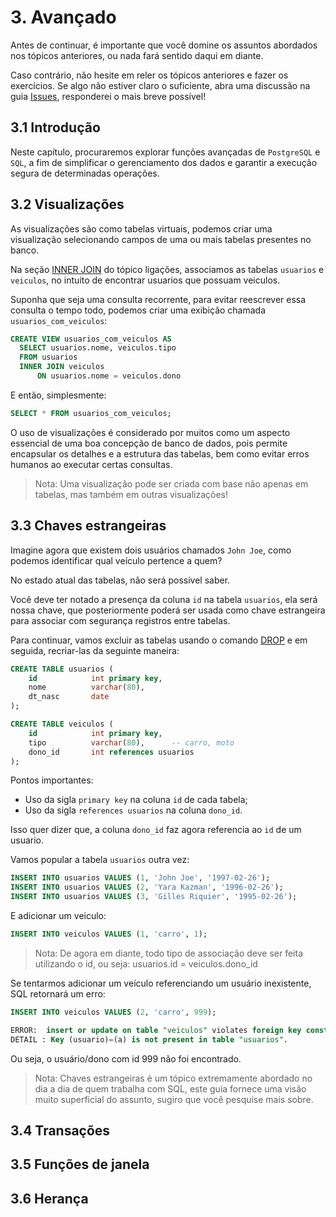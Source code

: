 # 3. Avançado
Antes de continuar, é importante que você domine os assuntos abordados nos tópicos anteriores, ou nada fará sentido daqui em diante.

Caso contrário, não hesite em reler os tópicos anteriores e fazer os exercícios. Se algo não estiver claro o suficiente, abra uma discussão na guia [Issues](https://github.com/GugahBrz/postgresql-ptbr/issues), responderei o mais breve possível!

## 3.1 Introdução
Neste capítulo, procuraremos explorar funções avançadas de ```PostgreSQL``` e ```SQL```, a fim de simplificar o gerenciamento dos dados e garantir a execução segura de determinadas operações.

## 3.2 Visualizações
As visualizações são como tabelas virtuais, podemos criar uma visualização selecionando campos de uma ou mais tabelas presentes no banco.

Na seção [INNER JOIN](https://github.com/GugahBrz/postgresql-ptbr/tree/master/parte-2#inner-join) do tópico ligações, associamos as tabelas ```usuarios``` e ```veiculos```, no intuito de encontrar usuarios que possuam veiculos.

Suponha que seja uma consulta recorrente, para evitar reescrever essa consulta o tempo todo, podemos criar uma exibição chamada ```usuarios_com_veiculos```:
```SQL
CREATE VIEW usuarios_com_veiculos AS
  SELECT usuarios.nome, veiculos.tipo
  FROM usuarios
  INNER JOIN veiculos
      ON usuarios.nome = veiculos.dono
```

E então, simplesmente:
```SQL
SELECT * FROM usuarios_com_veiculos;
```
O uso de visualizações é considerado por muitos como um aspecto essencial de uma boa concepção de banco de dados, pois permite encapsular os detalhes e a estrutura das tabelas, bem como evitar erros humanos ao executar certas consultas.

> Nota: Uma visualização pode ser criada com base não apenas em tabelas, mas também em outras visualizações!

## 3.3 Chaves estrangeiras
Imagine agora que existem dois usuários chamados ```John Joe```, como podemos identificar qual veículo pertence a quem?

No estado atual das tabelas, não será possível saber.

Você deve ter notado a presença da coluna ```id``` na tabela ```usuarios```, ela será nossa chave, que posteriormente poderá ser usada como chave estrangeira para associar com segurança registros entre tabelas.

Para continuar, vamos excluir as tabelas usando o comando [DROP](https://github.com/GugahBrz/postgresql-ptbr/tree/master/parte-2#23-cria%C3%A7%C3%A3o-de-uma-tabela) e em seguida, recriar-las da seguinte maneira:

```SQL
CREATE TABLE usuarios (
    id            int primary key,
    nome          varchar(80),
    dt_nasc       date
);

CREATE TABLE veiculos (
    id            int primary key,
    tipo          varchar(80),      -- carro, moto
    dono_id       int references usuarios
);
```

Pontos importantes:

- Uso da sigla ```primary key``` na coluna ```id``` de cada tabela;
- Uso da sigla ```references usuarios``` na coluna ```dono_id```.

Isso quer dizer que, a coluna ```dono_id``` faz agora referencia ao ```id``` de um usuario.

Vamos popular a tabela ```usuarios``` outra vez:

```SQL
INSERT INTO usuarios VALUES (1, 'John Joe', '1997-02-26');
INSERT INTO usuarios VALUES (2, 'Yara Kazman', '1996-02-26');
INSERT INTO usuarios VALUES (3, 'Gilles Riquier', '1995-02-26');
```

E adicionar um veiculo:

```SQL
INSERT INTO veiculos VALUES (1, 'carro', 1);
```

> Nota: De agora em diante, todo tipo de associação deve ser feita utilizando o id, ou seja: usuarios.id = veiculos.dono_id

Se tentarmos adicionar um veículo referenciando um usuário inexistente, SQL retornará um erro:

```SQL
INSERT INTO veiculos VALUES (2, 'carro', 999);

ERROR:  insert or update on table "veiculos" violates foreign key constraint "veiculos_usuario_fkey"
DETAIL : Key (usuario)=(a) is not present in table "usuarios".
```

Ou seja, o usuário/dono com id 999 não foi encontrado.

> Nota: Chaves estrangeiras é um tópico extremamente abordado no dia a dia de quem trabalha com SQL, este guia fornece uma visão muito superficial do assunto, sugiro que você pesquise mais sobre.

## 3.4 Transações
## 3.5 Funções de janela
## 3.6 Herança
